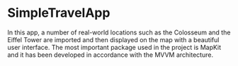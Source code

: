 # SimpleTravelApp

In this app, a number of real-world locations such as the Colosseum and the Eiffel Tower are imported and then displayed on the map with a beautiful user interface. The most important package used in the project is MapKit and it has been developed in accordance with the MVVM architecture.
